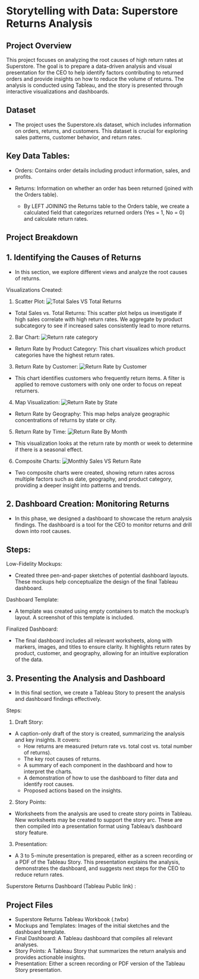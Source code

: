 # Storytelling with Data: Superstore Returns Analysis

## Project Overview
This project focuses on analyzing the root causes of high return rates at Superstore. The goal is to prepare a data-driven analysis and visual presentation for the CEO to help identify factors contributing to returned orders and provide insights on how to reduce the volume of returns. The analysis is conducted using Tableau, and the story is presented through interactive visualizations and dashboards.

## Dataset

  - The project uses the Superstore.xls dataset, which includes information on orders, returns, and customers. This dataset is crucial for exploring sales patterns, customer behavior, and return rates.

## Key Data Tables:

  - Orders: Contains order details including product information, sales, and profits.
  - Returns: Information on whether an order has been returned (joined with the Orders table).

    - By LEFT JOINING the Returns table to the Orders table, we create a calculated field that categorizes returned orders (Yes = 1, No = 0) and calculate return rates.

## Project Breakdown

 ##  1. Identifying the Causes of Returns
  - In this section, we explore different views and analyze the root causes of returns.

 Visualizations Created:

  1. Scatter Plot:
![Total Sales VS Total Returns](https://github.com/user-attachments/assets/825d0237-38ae-44b1-a39c-f9ce89ed29b0)

  - Total Sales vs. Total Returns: This scatter plot helps us investigate if high sales correlate with high return rates. We aggregate by product subcategory to see if increased sales consistently lead to more returns.

  2. Bar Chart:
![Return rate category](https://github.com/user-attachments/assets/d90b56a5-7f80-4081-ba1f-7dc71031f765)

  - Return Rate by Product Category: This chart visualizes which product categories have the highest return rates.

  3. Return Rate by Customer:
![Return Rate by Customer](https://github.com/user-attachments/assets/6105e771-99d6-418c-875a-823c28e427ed)

  - This chart identifies customers who frequently return items. A filter is applied to remove customers with only one order to focus on repeat returners.

  4. Map Visualization:
![Return Rate by State](https://github.com/user-attachments/assets/e8acaf56-17ef-4365-9bc9-c1859c276169)

  - Return Rate by Geography: This map helps analyze geographic concentrations of returns by state or city.

  5. Return Rate by Time:
![Return Rate By Month](https://github.com/user-attachments/assets/7ec21b37-19b5-4ab7-a01d-f102d4d1355e)

  - This visualization looks at the return rate by month or week to determine if there is a seasonal effect.

  6. Composite Charts:
![Monthly Sales VS Return Rate](https://github.com/user-attachments/assets/128a05b9-cb2e-487e-9d49-5d6fa942e983)

  - Two composite charts were created, showing return rates across multiple factors such as date, geography, and product category, providing a deeper insight into patterns and trends.

## 2. Dashboard Creation: Monitoring Returns

  - In this phase, we designed a dashboard to showcase the return analysis findings. The dashboard is a tool for the CEO to monitor returns and drill down into root causes.

## Steps:

Low-Fidelity Mockups:

  - Created three pen-and-paper sketches of potential dashboard layouts. These mockups help conceptualize the design of the final Tableau dashboard.

Dashboard Template:

  - A template was created using empty containers to match the mockup’s layout. A screenshot of this template is included.

Finalized Dashboard:

- The final dashboard includes all relevant worksheets, along with markers, images, and titles to ensure clarity. It highlights return rates by product, customer, and geography, allowing for an intuitive exploration of the data.


## 3. Presenting the Analysis and Dashboard

- In this final section, we create a Tableau Story to present the analysis and dashboard findings effectively.

Steps:

1. Draft Story:
 
  - A caption-only draft of the story is created, summarizing the analysis and key insights. It covers:
    - How returns are measured (return rate vs. total cost vs. total number of returns).
    - The key root causes of returns.
    - A summary of each component in the dashboard and how to interpret the charts.
    - A demonstration of how to use the dashboard to filter data and identify root causes.
    - Proposed actions based on the insights.

2. Story Points:

  - Worksheets from the analysis are used to create story points in Tableau. New worksheets may be created to support the story arc. These are then compiled into a presentation format using Tableau’s dashboard story feature.

3. Presentation:

  - A 3 to 5-minute presentation is prepared, either as a screen recording or a PDF of the Tableau Story. This presentation explains the analysis, demonstrates the dashboard, and suggests next steps for the CEO to reduce return rates.


Superstore Returns Dashboard (Tableau Public link) : 


## Project Files

- Superstore Returns Tableau Workbook (.twbx)
- Mockups and Templates: Images of the initial sketches and the dashboard template.
- Final Dashboard: A Tableau dashboard that compiles all relevant analyses.
- Story Points: A Tableau Story that summarizes the return analysis and provides actionable insights.
- Presentation: Either a screen recording or PDF version of the Tableau Story presentation.
